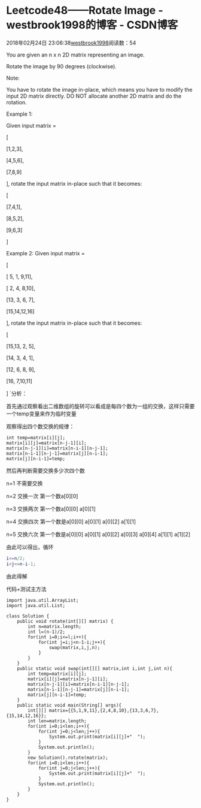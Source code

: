 # Leetcode48——Rotate Image - westbrook1998的博客 - CSDN博客





2018年02月24日 23:06:38[westbrook1998](https://me.csdn.net/westbrook1998)阅读数：54








You are given an n x n 2D matrix representing an image.

Rotate the image by 90 degrees (clockwise).

Note: 

You have to rotate the image in-place, which means you have to modify the input 2D matrix directly. DO NOT allocate another 2D matrix and do the rotation.

Example 1:

Given input matrix =  

[ 

  [1,2,3], 

  [4,5,6], 

  [7,8,9] 

],
rotate the input matrix in-place such that it becomes: 

[ 

  [7,4,1], 

  [8,5,2], 

  [9,6,3] 

] 

Example 2:
Given input matrix = 

[ 

  [ 5, 1, 9,11], 

  [ 2, 4, 8,10], 

  [13, 3, 6, 7], 

  [15,14,12,16] 

], 
rotate the input matrix in-place such that it becomes: 

[ 

  [15,13, 2, 5], 

  [14, 3, 4, 1], 

  [12, 6, 8, 9], 

  [16, 7,10,11] 

]
`分析： 

首先通过观察看出二维数组的旋转可以看成是每四个数为一组的交换，这样只需要一个temp变量来作为临时变量 

观察得出四个数交换的规律：
```
int temp=matrix[i][j];
matrix[i][j]=matrix[n-j-1][i];
matrix[n-j-1][i]=matrix[n-i-1][n-j-1];
matrix[n-i-1][n-j-1]=matrix[j][n-i-1];
matrix[j][n-i-1]=temp;
```

然后再判断需要交换多少次四个数 

n=1 不需要交换 

n=2 交换一次 第一个数a[0][0] 

n=3 交换两次 第一个数a[0][0] a[0][1] 

n=4 交换四次 第一个数是a[0][0] a[0][1] a[0][2] a[1][1] 

n=5 交换六次 第一个数是a[0][0] a[0][1] a[0][2] a[0][3] a[0][4] a[1][1] a[1][2] 

由此可以得出，循环
```matlab
i<=n/2;
i<j<=n-i-1;
```

由此得解 

代码+测试主方法

```
import java.util.ArrayList;
import java.util.List;

class Solution {
    public void rotate(int[][] matrix) {
        int n=matrix.length;
        int l=(n-1)/2;
        for(int i=0;i<=l;i++){
            for(int j=i;j<n-1-i;j++){
                swap(matrix,i,j,n);
            }
        }
    }
    public static void swap(int[][] matrix,int i,int j,int n){
        int temp=matrix[i][j];
        matrix[i][j]=matrix[n-j-1][i];
        matrix[n-j-1][i]=matrix[n-i-1][n-j-1];
        matrix[n-i-1][n-j-1]=matrix[j][n-i-1];
        matrix[j][n-i-1]=temp;
    }
    public static void main(String[] args){
        int[][] matrix={{5,1,9,11},{2,4,8,10},{13,3,6,7},{15,14,12,16}};
        int len=matrix.length;
        for(int i=0;i<len;i++){
            for(int j=0;j<len;j++){
                System.out.print(matrix[i][j]+"  ");
            }
            System.out.println();
        }
        new Solution().rotate(matrix);
        for(int i=0;i<len;i++){
            for(int j=0;j<len;j++){
                System.out.print(matrix[i][j]+"  ");
            }
            System.out.println();
        }
    }
}
```









